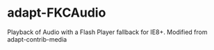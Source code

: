 # adapt-FKCAudio
Playback of Audio with a Flash Player fallback for IE8+. Modified from adapt-contrib-media
